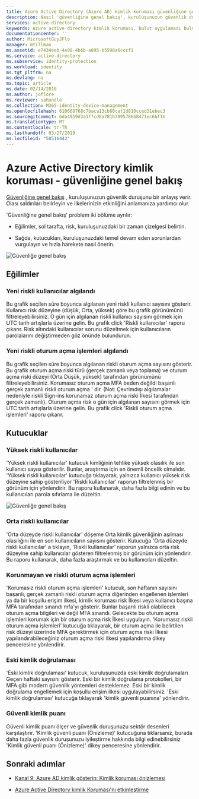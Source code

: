 ```yaml
---
title: Azure Active Directory (Azure AD) kimlik koruması güvenliğine genel bakış | Microsoft Docs
description: Nasıl 'güvenliğine genel bakış', kuruluşunuzun güvenlik duruşunu bir anlayış sağladığını öğrenin.
services: active-directory
keywords: Azure active directory kimlik koruması, bulut uygulaması bulma, yönetme, uygulamaları, güvenlik, risk, risk düzeyi, güvenlik açığı, güvenlik ilkesi
documentationcenter: ''
author: MicrosoftGuyJFlo
manager: mtillman
ms.assetid: e7434eeb-4e98-4b6b-a895-b5598a6cccf1
ms.service: active-directory
ms.subservice: identity-protection
ms.workload: identity
ms.tgt_pltfrm: na
ms.devlang: na
ms.topic: article
ms.date: 02/14/2018
ms.author: joflore
ms.reviewer: sahandle
ms.collection: M365-identity-device-management
ms.openlocfilehash: 610668768c7baca13cb60caf1d810cced31ebec3
ms.sourcegitcommit: 6da4959d3a1ffcd8a781b709578668471ec6bf1b
ms.translationtype: MT
ms.contentlocale: tr-TR
ms.lasthandoff: 03/27/2019
ms.locfileid: "58516442"
---
```

# <a name="azure-active-directory-identity-protection---security-overview"></a>Azure Active Directory kimlik koruması - güvenliğine genel bakış

[Güvenliğine genel bakış](https://aka.ms/IdentityProtectionRefresh) , kuruluşunuzun güvenlik duruşunu bir anlayış verir. Olası saldırıları belirleyin ve ilkelerinizin etkinliğini anlamanıza yardımcı olur.

'Güvenliğine genel bakış' problem iki bölüme ayrılır:

- Eğilimler, sol tarafta, risk, kuruluşunuzdaki bir zaman çizelgesi belirtin.

- Sağda, kutucukları, kuruluşunuzdaki temel devam eden sorunlardan vurgulayın ve hızla harekete nasıl önerin.


![Güvenliğe genel bakış](./media/security-overview/01.png)
  
## <a name="trends"></a>Eğilimler

### <a name="new-risky-users-detected"></a>Yeni riskli kullanıcılar algılandı

Bu grafik seçilen süre boyunca algılanan yeni riskli kullanıcı sayısını gösterir. Kullanıcı risk düzeyine (düşük, Orta, yüksek) göre bu grafik görünümünü filtreleyebilirsiniz. O gün için algılanan riskli kullanıcı sayısını görmek için UTC tarih artışlarla üzerine gelin. Bu grafik click 'Riskli kullanıcılar' raporu çıkarır. Risk altındaki kullanıcılar sorunu düzeltmek için kullanıcıların parolalarını değiştirmeden göz önünde bulundurun.

### <a name="new-risky-sign-ins-detected"></a>Yeni riskli oturum açma işlemleri algılandı

Bu grafik seçilen süre boyunca algılanan riskli oturum açma sayısını gösterir. Bu grafik oturum açma riski türü (gerçek zamanlı veya toplama) ve oturum açma riski düzeyi (Orta Düşük, yüksek) tarafından görünümünü filtreleyebilirsiniz. Korumasız oturum açma MFA beden değildi başarılı gerçek zamanlı riskli oturum açma ' dir. (Not: Çevrimdışı algılamalar nedeniyle riskli Sign-ins korunamaz oturum açma riski İlkesi tarafından gerçek zamanlı). Oturum açma risk o gün için algılanan sayısını görmek için UTC tarih artışlarla üzerine gelin. Bu grafik click 'Riskli oturum açma işlemleri' raporu çıkarır.

## <a name="tiles"></a>Kutucuklar
 
### <a name="high-risk-users"></a>Yüksek riskli kullanıcılar

'Yüksek riskli kullanıcılar' kutucuk kimliğinin tehlike yüksek olasılık ile son kullanıcı sayısı gösterilir. Bunlar, araştırma için en önemli öncelik olmalıdır. 'Yüksek riskli kullanıcılar' kutucuğa tıklayarak, yalnızca kullanıcı yüksek risk düzeyine sahip gösteriliyor 'Riskli kullanıcılar' raporun filtrelenmiş bir görünüm için yönlendirir. Bu raporu kullanarak, daha fazla bilgi edinin ve bu kullanıcıları parola sıfırlama ile düzeltin.

![Güvenliğe genel bakış](./media/security-overview/02.png)


### <a name="medium-risk-users"></a>Orta riskli kullanıcılar
'Orta düzeyde riskli kullanıcılar' döşeme Orta kimlik güvenliğinin aşılması olasılığını ile en son kullanıcıların sayısını gösterir. Kutucuğa 'Orta düzeyde riskli kullanıcılar' a tıklayın, 'Riskli kullanıcılar' raporun yalnızca orta risk düzeyine sahip kullanıcılar gösteren filtrelenmiş bir görünüm için yönlendirir. Bu raporu kullanarak, daha fazla araştırmak ve bu kullanıcıları düzeltin.

### <a name="unprotected-risky-sign-ins"></a>Korunmayan ve riskli oturum açma işlemleri

'Korumasız riskli oturum açma işlemleri' kutucuk, son haftanın sayısını başarılı, gerçek zamanlı riskli oturum açma diğerinden engellenen işlemleri ya da bir koşullu erişim ilkesi, kimlik koruması risk İlkesi veya kullanıcı başına MFA tarafından sınandı mfa'yı gösterir. Bunlar başarılı riskli olabilecek oturum açma bilgileri ve değil MFA sınandı. Gelecekte bu oturum açma işlemleri korumak için bir oturum açma risk İlkesi uygulayın. 'Korumasız riskli oturum açma işlemleri' kutucuğa tıklayarak, bir oturum açma ile belirtilen risk düzeyi üzerinde MFA gerektirmek için oturum açma riski İlkesi yapılandırabileceğiniz oturum açma riski ilkesi yapılandırma dikey penceresine yönlendirir.


### <a name="legacy-authentication"></a>Eski kimlik doğrulaması

'Eski kimlik doğrulaması' kutucuk, kuruluşunuzda eski kimlik doğrulamaları Geçen haftaki sayısını gösterir. Eski bir kimlik doğrulama protokolleri, bir MFA gibi modern güvenlik yöntemleri desteklemez. Eski bir kimlik doğrulama engellemek için koşullu erişim ilkesi uygulayabilirsiniz. 'Eski kimlik doğrulaması' kutucuğa tıklayarak 'kimlik güvenli puanına' yönlendirir.


### <a name="identity-secure-score"></a>Güvenli kimlik puanı

Güvenli kimlik puanı ölçer ve güvenlik duruşunuzu sektör desenleri karşılaştırır. 'Kimlik güvenli puanı (Önizleme)' kutucuğuna tıklarsanız, burada daha fazla güvenlik duruşunuzu iyileştirme hakkında bilgi edinebilirsiniz 'Kimlik güvenli puanı (Önizleme)' dikey penceresine yönlendirir.


## <a name="next-steps"></a>Sonraki adımlar

- [Kanal 9: Azure AD kimlik gösterin: Kimlik koruması önizlemesi](https://channel9.msdn.com/Series/Azure-AD-Identity/Azure-AD-and-Identity-Show-Identity-Protection-Preview)

- [Azure Active Directory kimlik Koruması'nı etkinleştirme](enable.md)

